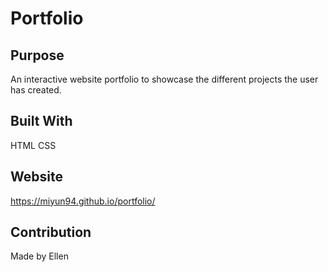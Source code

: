 # Portfolio

## Purpose
An interactive website portfolio to showcase the different projects the user has created.

## Built With
HTML
CSS

## Website
https://miyun94.github.io/portfolio/

## Contribution
Made by Ellen
